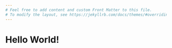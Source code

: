 ```yaml
---
# Feel free to add content and custom Front Matter to this file.
# To modify the layout, see https://jekyllrb.com/docs/themes/#overriding-theme-defaults
---
```


# Hello World!
